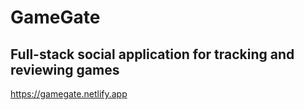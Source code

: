 # GameGate

## Full-stack social application for tracking and reviewing games

https://gamegate.netlify.app